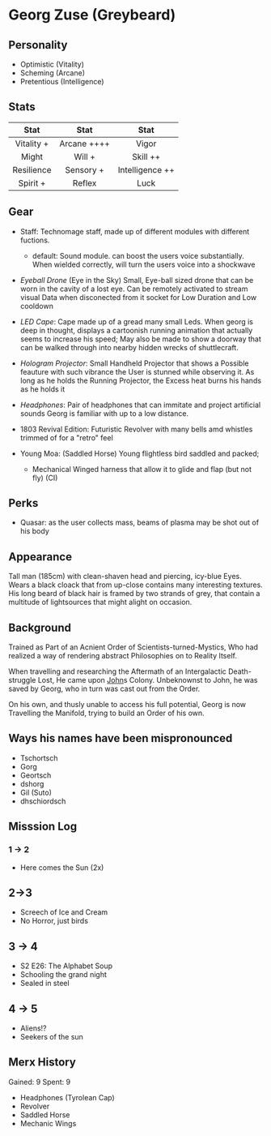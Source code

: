 # Georg Zuse (Greybeard)

## Personality

- Optimistic (Vitality)
- Scheming (Arcane)
- Pretentious (Intelligence)

## Stats

|     Stat      |  Stat   |     Stat          |
| :-----------: | :-----: | :----------:      |
|  Vitality +  | Arcane ++++   |    Vigor          |
|     Might  |  Will +   |   Skill ++          |
| Resilience | Sensory +  | Intelligence ++    |
| Spirit +  | Reflex     |     Luck          |
 
## Gear

- Staff: Technomage staff, made up of different modules with different fuctions.
  - default: Sound module. can boost the users voice substantially. When wielded correctly, will turn the users voice into a shockwave
- _Eyeball Drone_ (Eye in the Sky)
    Small, Eye-ball sized drone that can be worn in the cavity of a lost eye.
    Can be remotely activated to stream visual Data when disconected from it socket for Low Duration and Low cooldown
- _LED Cape_:
    Cape made up of a gread many small Leds. When georg is deep in thought, displays a cartoonish running animation that actually seems to increase his speed;
    May also be made to show a doorway that can be walked through into nearby hidden wrecks of shuttlecraft.

- _Hologram Projector_:
    Small Handheld Projector that shows a Possible feauture with such vibrance the User is stunned while observing it.
    As long as he holds the Running Projector, the Excess heat burns his hands as he holds it

- _Headphones_: Pair of headphones that can immitate and project artificial sounds Georg is familiar with up to a low distance.

- 1803 Revival Edition: Futuristic Revolver with many bells amd whistles trimmed of for a "retro" feel

- Young Moa: (Saddled Horse) Young flightless bird saddled and packed;
  -   Mechanical Winged harness that allow it to glide and flap (but not fly) (CI)
## Perks

- Quasar: as the user collects mass, beams of plasma may be shot out of his body

## Appearance

Tall man (185cm) with clean-shaven head and piercing, icy-blue Eyes.
Wears a black cloack that from up-close contains many interesting textures.
His long beard of black hair is framed by two strands of grey,
that contain a multitude of lightsources that might alight on occasion.

## Background

Trained as Part of an Acnient Order of Scientists-turned-Mystics,
Who had realized a way of rendering abstract Philosophies on to Reality Itself.

When travelling and researching the Aftermath of an Intergalactic Death-struggle Lost,
He came upon [John](./john-sinclair.md)s Colony. Unbeknownst to John, he was saved by Georg,
who in turn was cast out from the Order.

On his own, and thusly unable to access his full potential,
Georg is now Travelling the Manifold, trying to build an Order of his own.

## Ways his names have been mispronounced
- Tschortsch 
- Gorg 
- Geortsch
- dshorg
- Gil (Suto)
- dhschiordsch

## Misssion Log

### 1 -> 2
- Here comes the Sun (2x)
## 2->3
- Screech of Ice and Cream
- No Horror, just birds
## 3 -> 4
- S2 E26: The Alphabet Soup
- Schooling the grand night
- Sealed in steel

## 4 -> 5

- Aliens!?
- Seekers of the sun

 
## Merx History

Gained: 9 Spent: 9
- Headphones (Tyrolean Cap)
- Revolver
- Saddled Horse
- Mechanic Wings 
